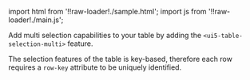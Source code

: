 import html from '!!raw-loader!./sample.html';
import js from '!!raw-loader!./main.js';

Add multi selection capabilities to your table by adding the `<ui5-table-selection-multi>` feature.

The selection features of the table is key-based, therefore each row requires a `row-key` attribute to be uniquely identified.

<Editor html={html} js={js} />
